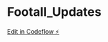 # Footall_Updates

[Edit in Codeflow ⚡️](https://stackblitz.com/~/github.com/HimanshuSangtani/Footall_Updates)